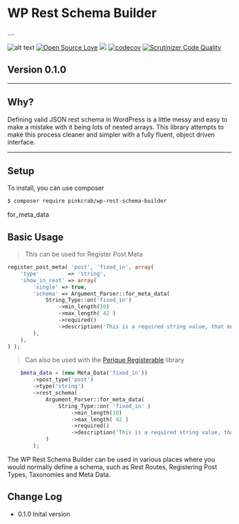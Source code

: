# WP Rest Schema Builder

....

![alt text](https://img.shields.io/badge/Current_Version-0.1.0-yellow.svg?style=flat " ") 
[![Open Source Love](https://badges.frapsoft.com/os/mit/mit.svg?v=102)]()
![](https://github.com/Pink-Crab/Perique-Route/workflows/GitHub_CI/badge.svg " ")
[![codecov](https://codecov.io/gh/Pink-Crab/Perique-Route/branch/master/graph/badge.svg?token=4yEceIaSFP)](https://codecov.io/gh/Pink-Crab/Perique-Route) [![Scrutinizer Code Quality](https://scrutinizer-ci.com/g/Pink-Crab/Perique-Route/badges/quality-score.png?b=master)](https://scrutinizer-ci.com/g/Pink-Crab/Perique-Route/?branch=master)

## Version 0.1.0 ##

****

## Why? ##

Defining valid JSON rest schema in WordPress is a little messy and easy to make a mistake with it being lots of nested arrays. This library attempts to make this process cleaner and simpler with a fully fluent, object driven interface.

****

## Setup ##

To install, you can use composer
```bash
$ composer require pinkcrab/wp-rest-schema-builder
```
for_meta_data
## Basic Usage ##

> This can be used for Register Post Meta
```php
register_post_meta( 'post', 'fixed_in', array(
    'type'         => 'string',
    'show_in_rest' => array(
        'single' => true,
        'schema' => Argument_Parser::for_meta_data(
            String_Type::on('fixed_in')
                ->min_length(10)
                ->max_length( 42 )
                ->required()
                ->description('This is a required string value, that must be between 10 and 42 chars long.')
        ),
    ),
) );
```
> Can also be used with the [Perique Registerable](https://github.com/Pink-Crab/Perique-Registerables) library
```php
    $meta_data = (new Meta_Data('fixed_in'))
        ->post_type('post')
        ->type('string')
        ->rest_schema(
            Argument_Parser::for_meta_data(
                String_Type::on( 'fixed_in' )
                    ->min_length(10)
                    ->max_length( 42 )
                    ->required()
                    ->description('This is a required string value, that must be between 10 and 42 chars long.')
            )
        );
```


The WP Rest Schema Builder can be used in various places where you would normally define a schema, such as Rest Routes, Registering Post Types, Taxonomies and Meta Data.

## Change Log ##
* 0.1.0 Inital version